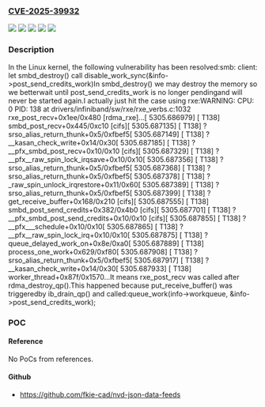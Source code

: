 ### [CVE-2025-39932](https://cve.mitre.org/cgi-bin/cvename.cgi?name=CVE-2025-39932)
![](https://img.shields.io/static/v1?label=Product&message=Linux&color=blue)
![](https://img.shields.io/static/v1?label=Version&message=&color=brightgreen)
![](https://img.shields.io/static/v1?label=Version&message=4.16%20&color=brightgreen)
![](https://img.shields.io/static/v1?label=Version&message=f198186aa9bbd60fae7a2061f4feec614d880299%20&color=brightgreen)
![](https://img.shields.io/static/v1?label=Vulnerability&message=n%2Fa&color=blue)

### Description

In the Linux kernel, the following vulnerability has been resolved:smb: client: let smbd_destroy() call disable_work_sync(&info->post_send_credits_work)In smbd_destroy() we may destroy the memory so we betterwait until post_send_credits_work is no longer pendingand will never be started again.I actually just hit the case using rxe:WARNING: CPU: 0 PID: 138 at drivers/infiniband/sw/rxe/rxe_verbs.c:1032 rxe_post_recv+0x1ee/0x480 [rdma_rxe]...[ 5305.686979] [    T138]  smbd_post_recv+0x445/0xc10 [cifs][ 5305.687135] [    T138]  ? srso_alias_return_thunk+0x5/0xfbef5[ 5305.687149] [    T138]  ? __kasan_check_write+0x14/0x30[ 5305.687185] [    T138]  ? __pfx_smbd_post_recv+0x10/0x10 [cifs][ 5305.687329] [    T138]  ? __pfx__raw_spin_lock_irqsave+0x10/0x10[ 5305.687356] [    T138]  ? srso_alias_return_thunk+0x5/0xfbef5[ 5305.687368] [    T138]  ? srso_alias_return_thunk+0x5/0xfbef5[ 5305.687378] [    T138]  ? _raw_spin_unlock_irqrestore+0x11/0x60[ 5305.687389] [    T138]  ? srso_alias_return_thunk+0x5/0xfbef5[ 5305.687399] [    T138]  ? get_receive_buffer+0x168/0x210 [cifs][ 5305.687555] [    T138]  smbd_post_send_credits+0x382/0x4b0 [cifs][ 5305.687701] [    T138]  ? __pfx_smbd_post_send_credits+0x10/0x10 [cifs][ 5305.687855] [    T138]  ? __pfx___schedule+0x10/0x10[ 5305.687865] [    T138]  ? __pfx__raw_spin_lock_irq+0x10/0x10[ 5305.687875] [    T138]  ? queue_delayed_work_on+0x8e/0xa0[ 5305.687889] [    T138]  process_one_work+0x629/0xf80[ 5305.687908] [    T138]  ? srso_alias_return_thunk+0x5/0xfbef5[ 5305.687917] [    T138]  ? __kasan_check_write+0x14/0x30[ 5305.687933] [    T138]  worker_thread+0x87f/0x1570...It means rxe_post_recv was called after rdma_destroy_qp().This happened because put_receive_buffer() was triggeredby ib_drain_qp() and called:queue_work(info->workqueue, &info->post_send_credits_work);

### POC

#### Reference
No PoCs from references.

#### Github
- https://github.com/fkie-cad/nvd-json-data-feeds

